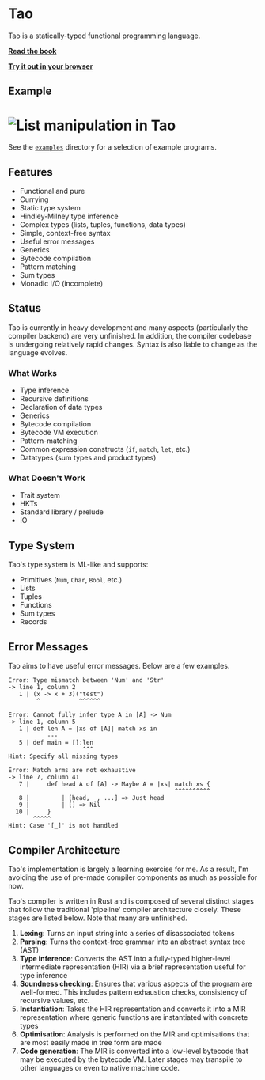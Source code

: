 # Tao

Tao is a statically-typed functional programming language.

[**Read the book**](book/src/SUMMARY.md)

[**Try it out in your browser**](https://tao.jsbarretto.com/)

## Example

# <img src="https://i.imgur.com/qVXyHq3.png" alt="List manipulation in Tao"/>

See the [`examples`](examples/) directory for a selection of example programs.

## Features

- Functional and pure
- Currying
- Static type system
- Hindley-Milney type inference
- Complex types (lists, tuples, functions, data types)
- Simple, context-free syntax
- Useful error messages
- Generics
- Bytecode compilation
- Pattern matching
- Sum types
- Monadic I/O (incomplete)

## Status

Tao is currently in heavy development and many aspects (particularly the
compiler backend) are very unfinished. In addition, the compiler codebase is
undergoing relatively rapid changes. Syntax is also liable to change as the
language evolves.

### What Works

- Type inference
- Recursive definitions
- Declaration of data types
- Generics
- Bytecode compilation
- Bytecode VM execution
- Pattern-matching
- Common expression constructs (`if`, `match`, `let`, etc.)
- Datatypes (sum types and product types)

### What Doesn't Work

- Trait system
- HKTs
- Standard library / prelude
- IO

## Type System

Tao's type system is ML-like and supports:

- Primitives (`Num`, `Char`, `Bool`, etc.)
- Lists
- Tuples
- Functions
- Sum types
- Records

## Error Messages

Tao aims to have useful error messages. Below are a few examples.

```
Error: Type mismatch between 'Num' and 'Str'
-> line 1, column 2
   1 | (x -> x + 3)("test")
        ^           ^^^^^^
```

```
Error: Cannot fully infer type A in [A] -> Num
-> line 1, column 5
   1 | def len A = |xs of [A]| match xs in
           ---
   5 | def main = []:len
                     ^^^
Hint: Specify all missing types
```

```
Error: Match arms are not exhaustive
-> line 7, column 41
   7 |     def head A of [A] -> Maybe A = |xs| match xs {
                                               ^^^^^^^^^^
   8 |         | [head, _, ...] => Just head
   9 |         | [] => Nil
  10 |     }
       ^^^^^
Hint: Case '[_]' is not handled
```

## Compiler Architecture

Tao's implementation is largely a learning exercise for me. As a result, I'm
avoiding the use of pre-made compiler components as much as possible for now.

Tao's compiler is written in Rust and is composed of several distinct stages
that follow the traditional 'pipeline' compiler architecture closely. These
stages are listed below. Note that many are unfinished.

1) **Lexing**: Turns an input string into a series of disassociated tokens
2) **Parsing**: Turns the context-free grammar into an abstract syntax tree
   (AST)
3) **Type inference**: Converts the AST into a fully-typed higher-level
   intermediate representation (HIR) via a brief representation useful for type
   inference
4) **Soundness checking**: Ensures that various aspects of the program are
   well-formed. This includes pattern exhaustion checks, consistency of
   recursive values, etc.
5) **Instantiation**: Takes the HIR representation and converts it into a MIR
   representation where generic functions are instantiated with concrete types
6) **Optimisation**: Analysis is performed on the MIR and optimisations that are
   most easily made in tree form are made
7) **Code generation**: The MIR is converted into a low-level bytecode that may
   be executed by the bytecode VM. Later stages may transpile to other languages
   or even to native machine code.

